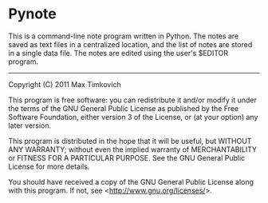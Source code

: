 Pynote
======

This is a command-line note program written in Python. The notes are saved as text files in a centralized location, and the list of notes are stored in a single data file. The notes are edited using the user's $EDITOR program.

-----------------------------------------------------------------------------

Copyright (C) 2011 Max Timkovich

This program is free software: you can redistribute it and/or modify
it under the terms of the GNU General Public License as published by
the Free Software Foundation, either version 3 of the License, or
(at your option) any later version.

This program is distributed in the hope that it will be useful,
but WITHOUT ANY WARRANTY; without even the implied warranty of
MERCHANTABILITY or FITNESS FOR A PARTICULAR PURPOSE.  See the
GNU General Public License for more details.

You should have received a copy of the GNU General Public License
along with this program. If not, see <<http://www.gnu.org/licenses/>>.

